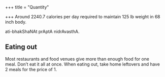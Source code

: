 +++
title = "Quantity"

+++
Around 2240.7 calories per day required to maintain 125 lb weight in 68 inch body.

ati-bhakShaNAt prAptA nidrAvasthA.

## Eating out

Most restaurants and food venues give more than enough food for one meal. Don’t eat it all at once. When eating out, take home leftovers and have 2 meals for the price of 1.